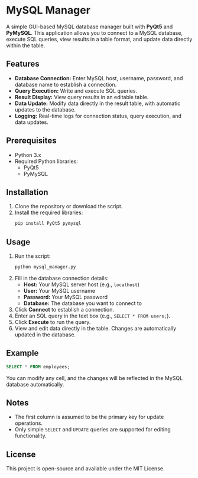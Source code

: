# MySQL Manager

A simple GUI-based MySQL database manager built with **PyQt5** and **PyMySQL**. This application allows you to connect to a MySQL database, execute SQL queries, view results in a table format, and update data directly within the table.

## Features
- **Database Connection:** Enter MySQL host, username, password, and database name to establish a connection.
- **Query Execution:** Write and execute SQL queries.
- **Result Display:** View query results in an editable table.
- **Data Update:** Modify data directly in the result table, with automatic updates to the database.
- **Logging:** Real-time logs for connection status, query execution, and data updates.

## Prerequisites
- Python 3.x
- Required Python libraries:
  - PyQt5
  - PyMySQL

## Installation
1. Clone the repository or download the script.
2. Install the required libraries:
   ```bash
   pip install PyQt5 pymysql
   ```

## Usage
1. Run the script:
   ```bash
   python mysql_manager.py
   ```
2. Fill in the database connection details:
   - **Host:** Your MySQL server host (e.g., `localhost`)
   - **User:** Your MySQL username
   - **Password:** Your MySQL password
   - **Database:** The database you want to connect to
3. Click **Connect** to establish a connection.
4. Enter an SQL query in the text box (e.g., `SELECT * FROM users;`).
5. Click **Execute** to run the query.
6. View and edit data directly in the table. Changes are automatically updated in the database.

## Example
```sql
SELECT * FROM employees;
```
You can modify any cell, and the changes will be reflected in the MySQL database automatically.

## Notes
- The first column is assumed to be the primary key for update operations.
- Only simple `SELECT` and `UPDATE` queries are supported for editing functionality.

## License
This project is open-source and available under the MIT License.

